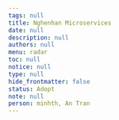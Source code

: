 ```yaml
---
tags: null
title: Nghenhan Microservices
date: null
description: null
authors: null
menu: radar
toc: null
notice: null
type: null
hide_frontmatter: false
status: Adopt
note: null
person: minhth, An Tran
---
```


